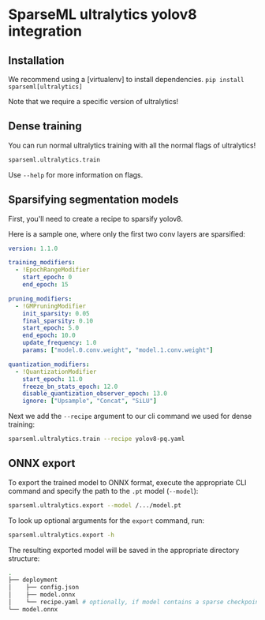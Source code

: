 # SparseML ultralytics yolov8 integration

## Installation

We recommend using a [virtualenv] to install dependencies.
```pip install sparseml[ultralytics]```

Note that we require a specific version of ultralytics!

## Dense training

You can run normal ultralytics training with all the normal flags of ultralytics!

```bash
sparseml.ultralytics.train
```

Use `--help` for more information on flags.

## Sparsifying segmentation models

First, you'll need to create a recipe to sparsify yolov8.

Here is a sample one, where only the first two conv layers are
sparsified:

```yaml
version: 1.1.0

training_modifiers:
  - !EpochRangeModifier
    start_epoch: 0
    end_epoch: 15

pruning_modifiers:
  - !GMPruningModifier
    init_sparsity: 0.05
    final_sparsity: 0.10
    start_epoch: 5.0
    end_epoch: 10.0
    update_frequency: 1.0
    params: ["model.0.conv.weight", "model.1.conv.weight"]

quantization_modifiers:
  - !QuantizationModifier
    start_epoch: 11.0
    freeze_bn_stats_epoch: 12.0
    disable_quantization_observer_epoch: 13.0
    ignore: ["Upsample", "Concat", "SiLU"]
```

Next we add the `--recipe` argument to our cli command we used
for dense training:

```bash
sparseml.ultralytics.train --recipe yolov8-pq.yaml
```

## ONNX export

To export the trained model to ONNX format, execute the appropriate
CLI command and specify the path to the `.pt` model (`--model`):

```bash
sparseml.ultralytics.export --model /.../model.pt
```

To look up optional arguments for the `export` command, run:

```bash
sparseml.ultralytics.export -h
```

The resulting exported model will be saved in the appropriate directory structure:
```bash
.
├── deployment
│    ├── config.json
│    ├── model.onnx
│    └── recipe.yaml # optionally, if model contains a sparse checkpoint
└── model.onnx
```
